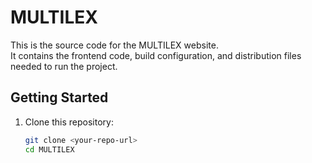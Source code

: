 # MULTILEX

This is the source code for the MULTILEX website.  
It contains the frontend code, build configuration, and distribution files needed to run the project.

## Getting Started

1. Clone this repository:
   ```bash
   git clone <your-repo-url>
   cd MULTILEX

